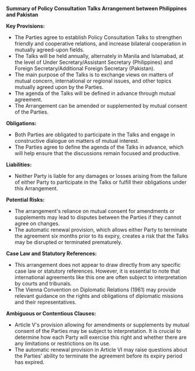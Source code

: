 **Summary of Policy Consultation Talks Arrangement between Philippines and Pakistan**

**Key Provisions:**

*   The Parties agree to establish Policy Consultation Talks to strengthen friendly and cooperative relations, and increase bilateral cooperation in mutually agreed-upon fields.
*   The Talks will be held annually, alternately in Manila and Islamabad, at the level of Under Secretary/Assistant Secretary (Philippines) and Foreign Secretary/Additional Foreign Secretary (Pakistan).
*   The main purpose of the Talks is to exchange views on matters of mutual concern, international or regional issues, and other topics mutually agreed upon by the Parties.
*   The agenda of the Talks will be defined in advance through mutual agreement.
*   The Arrangement can be amended or supplemented by mutual consent of the Parties.

**Obligations:**

*   Both Parties are obligated to participate in the Talks and engage in constructive dialogue on matters of mutual interest.
*   The Parties agree to define the agenda of the Talks in advance, which will help ensure that the discussions remain focused and productive.

**Liabilities:**

*   Neither Party is liable for any damages or losses arising from the failure of either Party to participate in the Talks or fulfill their obligations under this Arrangement.

**Potential Risks:**

*   The arrangement's reliance on mutual consent for amendments or supplements may lead to disputes between the Parties if they cannot agree on changes.
*   The automatic renewal provision, which allows either Party to terminate the agreement six months prior to its expiry, creates a risk that the Talks may be disrupted or terminated prematurely.

**Case Law and Statutory References:**

*   This arrangement does not appear to draw directly from any specific case law or statutory references. However, it is essential to note that international agreements like this one are often subject to interpretation by courts and tribunals.
*   The Vienna Convention on Diplomatic Relations (1961) may provide relevant guidance on the rights and obligations of diplomatic missions and their representatives.

**Ambiguous or Contentious Clauses:**

*   Article V's provision allowing for amendments or supplements by mutual consent of the Parties may be subject to interpretation. It is crucial to determine how each Party will exercise this right and whether there are any limitations or restrictions on its use.
*   The automatic renewal provision in Article VI may raise questions about the Parties' ability to terminate the agreement before its expiry period has expired.